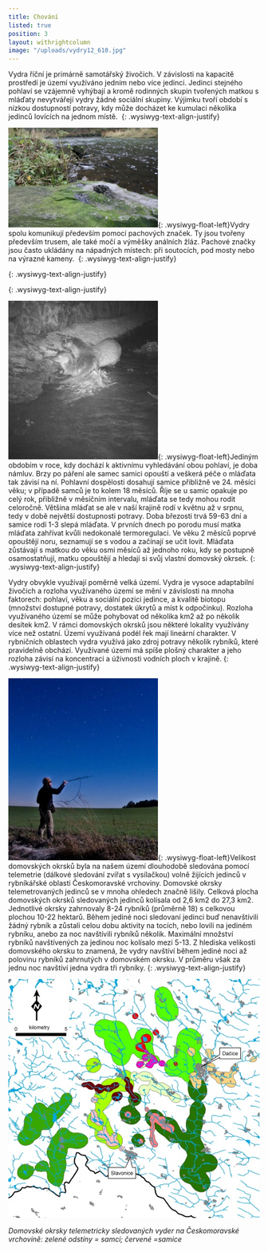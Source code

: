 ```yaml
---
title: Chování
listed: true
position: 3
layout: withrightcolumn
image: "/uploads/vydry12_610.jpg"
---
```

Vydra říční je primárně samotářský živočich. V závislosti na kapacitě
prostředí je území využíváno jedním nebo více jedinci. Jedinci stejného
pohlaví se vzájemně vyhýbají a kromě rodinných skupin tvořených matkou s
mláďaty nevytvářejí vydry žádné sociální skupiny. Výjimku tvoří období s
nízkou dostupností potravy, kdy může docházet ke kumulaci několika
jedinců lovících na jednom místě. 
{: .wysiwyg-text-align-justify}

![](/uploads/IMG_6402_300.JPG){: .wysiwyg-float-left}Vydry spolu
komunikují především pomocí pachových značek. Ty jsou tvořeny především
trusem, ale také močí a výměšky análních žláz. Pachové značky jsou často
ukládány na nápadných místech: při soutocích, pod mosty nebo na výrazné
kameny. 
{: .wysiwyg-text-align-justify}


{: .wysiwyg-text-align-justify}


{: .wysiwyg-text-align-justify}

![](/uploads/obrazek_3a_300.jpg){: .wysiwyg-float-left}Jediným obdobím v
roce, kdy dochází k aktivnímu vyhledávání obou pohlaví, je doba námluv.
Brzy po páření ale samec samici opouští a veškerá péče o mláďata tak
závisí na ní. Pohlavní dospělosti dosahují samice přibližně ve 24.
měsíci věku; v případě samců je to kolem 18 měsíců. Říje se u samic
opakuje po celý rok, přibližně v měsíčním intervalu, mláďata se tedy
mohou rodit celoročně. Většina mláďat se ale v naší krajině rodí v
květnu až v srpnu, tedy v době největší dostupnosti potravy. Doba
březosti trvá 59-63 dní a samice rodí 1-3 slepá mláďata. V prvních dnech
po porodu musí matka mláďata zahřívat kvůli nedokonalé termoregulaci. Ve
věku 2 měsíců poprvé opouštějí noru, seznamují se s vodou a začínají se
učit lovit. Mláďata zůstávají s matkou do věku osmi měsíců až jednoho
roku, kdy se postupně osamostatňují, matku opouštějí a hledají si svůj
vlastní domovský okrsek.
{: .wysiwyg-text-align-justify}

Vydry obvykle využívají poměrně velká území. Vydra je vysoce adaptabilní
živočich a rozloha využívaného území se mění v závislosti na mnoha
faktorech: pohlaví, věku a sociální pozici jedince, a kvalitě biotopu
(množství dostupné potravy, dostatek úkrytů a míst k odpočinku). Rozloha
využívaného území se může pohybovat od několika km2 až po několik
desítek km2. V rámci domovských okrsků jsou některé lokality využívány
více než ostatní. Území využívaná podél řek mají lineární charakter. V
rybničních oblastech vydra využívá jako zdroj potravy několik rybníků,
které pravidelně obchází. Využívané území má spíše plošný charakter a
jeho rozloha závisí na koncentraci a úživnosti vodních ploch v krajině.
{: .wysiwyg-text-align-justify}



![](/uploads/telem_300.JPG){: .wysiwyg-float-left}Velikost domovských
okrsků byla na našem území dlouhodobě sledována pomocí telemetrie
(dálkové sledování zvířat s vysílačkou) volně žijících jedinců v
rybníkářské oblasti Českomoravské vrchoviny. Domovské okrsky
telemetrovaných jedinců se v mnoha ohledech značně lišily. Celková
plocha domovských okrsků sledovaných jedinců kolísala od 2,6 km2 do 27,3
km2. Jednotlivé okrsky zahrnovaly 8-24 rybníků (průměrně 18) s celkovou
plochou 10-22 hektarů. Během jediné noci sledovaní jedinci buď
nenavštívili žádný rybník a zůstali celou dobu aktivity na tocích, nebo
lovili na jediném rybníku, anebo za noc navštívili rybníků několik.
Maximální množství rybníků navštívených za jedinou noc kolísalo mezi
5-13. Z hlediska velikosti domovského okrsku to znamená, že vydry
navštíví během jediné noci až polovinu rybníků zahrnutých v domovském
okrsku. V průměru však za jednu noc navštíví jedna vydra tři rybníky.
{: .wysiwyg-text-align-justify}

![](/uploads/obrazek_2_610.jpg)

*Domovské okrsky telemetricky sledovaných vyder na Českomoravské vrchovině: zelené odstíny = samci; červené =samice*
